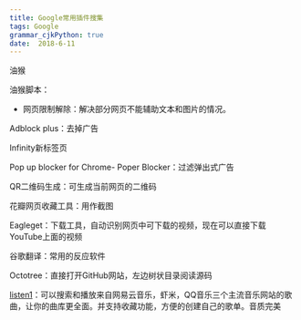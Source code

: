 ```yaml
---
title: Google常用插件搜集
tags: Google
grammar_cjkPython: true
date:  2018-6-11
---
```



油猴

油猴脚本：
- 网页限制解除：解决部分网页不能辅助文本和图片的情况。
	
Adblock plus：去掉广告

Infinity新标签页
	
Pop up blocker for Chrome- Poper Blocker：过滤弹出式广告

QR二维码生成：可生成当前网页的二维码

花瓣网页收藏工具：用作截图

Eagleget：下载工具，自动识别网页中可下载的视频，现在可以直接下载YouTube上面的视频

谷歌翻译：常用的反应软件

Octotree：直接打开GitHub网站，左边树状目录阅读源码

[listen1](https://github.com/listen1/listen1_chrome_extension)：可以搜索和播放来自网易云音乐，虾米，QQ音乐三个主流音乐网站的歌曲，让你的曲库更全面。并支持收藏功能，方便的创建自己的歌单。音质完美
	

